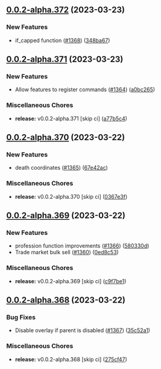 ## [0.0.2-alpha.372](https://github.com/Wynntils/Artemis/compare/v0.0.2-alpha.371...v0.0.2-alpha.372) (2023-03-23)


### New Features

* if_capped function ([#1368](https://github.com/Wynntils/Artemis/issues/1368)) ([348ba67](https://github.com/Wynntils/Artemis/commit/348ba67d68e08fb5ca028580f27e1c7d3f30ce66))

## [0.0.2-alpha.371](https://github.com/Wynntils/Artemis/compare/v0.0.2-alpha.370...v0.0.2-alpha.371) (2023-03-23)


### New Features

* Allow features to register commands ([#1364](https://github.com/Wynntils/Artemis/issues/1364)) ([a0bc265](https://github.com/Wynntils/Artemis/commit/a0bc265ca38bf8d8d3be67387bf284d8c030c200))


### Miscellaneous Chores

* **release:** v0.0.2-alpha.371 [skip ci] ([a77b5c4](https://github.com/Wynntils/Artemis/commit/a77b5c4d718cdf7cb68600fb58d9bec85aa4564d))

## [0.0.2-alpha.370](https://github.com/Wynntils/Artemis/compare/v0.0.2-alpha.369...v0.0.2-alpha.370) (2023-03-22)


### New Features

* death coordinates ([#1365](https://github.com/Wynntils/Artemis/issues/1365)) ([67e42ac](https://github.com/Wynntils/Artemis/commit/67e42ac47a0c03c5e4b0eac9e7f14837ee882b76))


### Miscellaneous Chores

* **release:** v0.0.2-alpha.370 [skip ci] ([0367e3f](https://github.com/Wynntils/Artemis/commit/0367e3f216bde27d9a7d16f06f28f2e27112e40f))

## [0.0.2-alpha.369](https://github.com/Wynntils/Artemis/compare/v0.0.2-alpha.368...v0.0.2-alpha.369) (2023-03-22)


### New Features

* profession function improvements ([#1366](https://github.com/Wynntils/Artemis/issues/1366)) ([580330d](https://github.com/Wynntils/Artemis/commit/580330db7aeb91f31ea9ba4eb5fa0bf9c22cb971))
* Trade market bulk sell ([#1360](https://github.com/Wynntils/Artemis/issues/1360)) ([0ed8c53](https://github.com/Wynntils/Artemis/commit/0ed8c53065e923b049021400dd0e5aa833c24f46))


### Miscellaneous Chores

* **release:** v0.0.2-alpha.369 [skip ci] ([c9f7be1](https://github.com/Wynntils/Artemis/commit/c9f7be1e80504a25768e02071bc55de6e8e14da5))

## [0.0.2-alpha.368](https://github.com/Wynntils/Artemis/compare/v0.0.2-alpha.367...v0.0.2-alpha.368) (2023-03-22)


### Bug Fixes

* Disable overlay if parent is disabled ([#1367](https://github.com/Wynntils/Artemis/issues/1367)) ([35c52a1](https://github.com/Wynntils/Artemis/commit/35c52a1362bbf767b996dd127952b8612392f6cf))


### Miscellaneous Chores

* **release:** v0.0.2-alpha.368 [skip ci] ([275cf47](https://github.com/Wynntils/Artemis/commit/275cf47a71f7c86b0c8307dd7326672cb389fe11))

